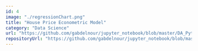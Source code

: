 ```yaml
---
id: 4
image: "./regressionChart.png"
title: "House Price Econometric Model"
category: "Data Science"
url: "https://github.com/gabdelnour/jupyter_notebook/blob/master/DA_Python/House%20Sales%20Somewhere%20in%20this%20world.ipynb"
repositoryUrl: "https://github.com/gabdelnour/jupyter_notebook/blob/master/DA_Python/House%20Sales%20Somewhere%20in%20this%20world.ipynb"
---
```

